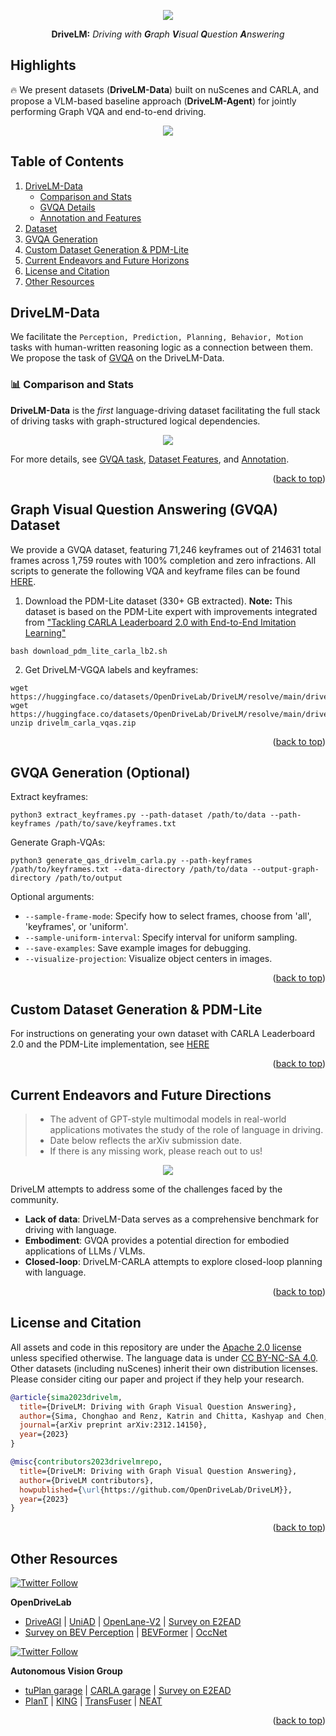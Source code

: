 <div id="top" align="center">

<p align="center">
  <img src="assets/images/repo/title_v2.jpg">
</p>
    
**DriveLM:** *Driving with **G**raph **V**isual **Q**uestion **A**nswering*

</div>

## Highlights
 
🔥 We present datasets (**DriveLM-Data**) built on nuScenes and CARLA, and propose a VLM-based baseline approach (**DriveLM-Agent**) for jointly performing Graph VQA and end-to-end driving.

<!-- 🔥 **The key insight** is that with our proposed suite, we obtain a suitable proxy task to mimic the human reasoning process during driving.  -->

<p align="center">
  <img src="assets/images/repo/drivelm_teaser.jpg">
</p>

## Table of Contents
1. [DriveLM-Data](#drivelmdata)
   - [Comparison and Stats](#comparison)
   - [GVQA Details](docs/gvqa.md)
   - [Annotation and Features](docs/data_details.md)
2. [Dataset](#dataset)
3. [GVQA Generation](#gvqa_generation)
4. [Custom Dataset Generation & PDM-Lite](#custom_dataset_and_pdm_lite)
5. [Current Endeavors and Future Horizons](#timeline)
7. [License and Citation](#licenseandcitation)
8. [Other Resources](#otherresources)

## DriveLM-Data <a name="drivelmdata"></a>

We facilitate the `Perception, Prediction, Planning, Behavior, Motion` tasks with human-written reasoning logic as a connection between them. We propose the task of [GVQA](docs/gvqa.md) on the DriveLM-Data. 

### 📊 Comparison and Stats <a name="comparison"></a>
**DriveLM-Data** is the *first* language-driving dataset facilitating the full stack of driving tasks with graph-structured logical dependencies.

<p align="center">
  <img src="assets/images/repo/paper_data_comp.png">
</p>

For more details, see [GVQA task](docs/gvqa.md), [Dataset Features](docs/data_details.md/#features), and [Annotation](docs/data_details.md/#annotation).

<p align="right">(<a href="#top">back to top</a>)</p>

## Graph Visual Question Answering (GVQA) Dataset <a name="dataset"></a>
We provide a GVQA dataset, featuring 71,246 keyframes out of 214631 total frames across 1,759 routes with 100% completion and zero infractions. All scripts to generate the following VQA and keyframe files can be found [HERE](vqa_dataset).

1. Download the PDM-Lite dataset (330+ GB extracted).
  **Note:** This dataset is based on the PDM-Lite expert with improvements integrated from ["Tackling CARLA Leaderboard 2.0 with
End-to-End Imitation Learning"](https://kashyap7x.github.io/assets/pdf/students/Zimmerlin2024.pdf)
```
bash download_pdm_lite_carla_lb2.sh
```
2. Get DriveLM-VGQA labels and keyframes:
```
wget https://huggingface.co/datasets/OpenDriveLab/DriveLM/resolve/main/drivelm_carla_keyframes.txt
wget https://huggingface.co/datasets/OpenDriveLab/DriveLM/resolve/main/drivelm_carla_vqas.zip
unzip drivelm_carla_vqas.zip
```

<p align="right">(<a href="#top">back to top</a>)</p>
  
## GVQA Generation (Optional) <a name="gvqa_generation"></a>

Extract keyframes:
```
python3 extract_keyframes.py --path-dataset /path/to/data --path-keyframes /path/to/save/keyframes.txt
```

Generate Graph-VQAs:
```
python3 generate_qas_drivelm_carla.py --path-keyframes /path/to/keyframes.txt --data-directory /path/to/data --output-graph-directory /path/to/output
```

Optional arguments:
- ```--sample-frame-mode```: Specify how to select frames, choose from 'all', 'keyframes', or 'uniform'.
- ```--sample-uniform-interval```: Specify interval for uniform sampling.
- ```--save-examples```: Save example images for debugging.
- ```--visualize-projection```: Visualize object centers in images.

<p align="right">(<a href="#top">back to top</a>)</p>

## Custom Dataset Generation & PDM-Lite <a name="custom_dataset_and_pdm_lite"></a>

For instructions on generating your own dataset with CARLA Leaderboard 2.0 and the PDM-Lite implementation, see [HERE](pdm_lite)

<p align="right">(<a href="#top">back to top</a>)</p>

## Current Endeavors and Future Directions  <a name="timeline"></a>
> - The advent of GPT-style multimodal models in real-world applications motivates the study of the role of language in driving.
> - Date below reflects the arXiv submission date.
> - If there is any missing work, please reach out to us!

<p align="center">
  <img src="assets/images/repo/drivelm_timeline_v3.jpg">
</p>

DriveLM attempts to address some of the challenges faced by the community.

- **Lack of data**: DriveLM-Data serves as a comprehensive benchmark for driving with language.
- **Embodiment**: GVQA provides a potential direction for embodied applications of LLMs / VLMs.
- **Closed-loop**: DriveLM-CARLA attempts to explore closed-loop planning with language.

<p align="right">(<a href="#top">back to top</a>)</p>

## License and Citation <a name="licenseandcitation"></a>
All assets and code in this repository are under the [Apache 2.0 license](./LICENSE) unless specified otherwise. The language data is under [CC BY-NC-SA 4.0](https://creativecommons.org/licenses/by-nc-sa/4.0/). Other datasets (including nuScenes) inherit their own distribution licenses. Please consider citing our paper and project if they help your research.

```BibTeX
@article{sima2023drivelm,
  title={DriveLM: Driving with Graph Visual Question Answering},
  author={Sima, Chonghao and Renz, Katrin and Chitta, Kashyap and Chen, Li and Zhang, Hanxue and Xie, Chengen and Luo, Ping and Geiger, Andreas and Li, Hongyang},
  journal={arXiv preprint arXiv:2312.14150},
  year={2023}
}
```

```BibTeX
@misc{contributors2023drivelmrepo,
  title={DriveLM: Driving with Graph Visual Question Answering},
  author={DriveLM contributors},
  howpublished={\url{https://github.com/OpenDriveLab/DriveLM}},
  year={2023}
}
```

<p align="right">(<a href="#top">back to top</a>)</p>

## Other Resources <a name="otherresources"></a>
<a href="https://twitter.com/OpenDriveLab" target="_blank">
    <img alt="Twitter Follow" src="https://img.shields.io/twitter/follow/OpenDriveLab?style=social&color=brightgreen&logo=twitter" />
  </a>

<!-- <a href="https://opendrivelab.com" target="_blank">
  <img src="https://img.shields.io/badge/contact%40opendrivelab.com-white?style=social&logo=gmail">
</a> -->

<!--
 [![Page Views Count](https://badges.toozhao.com/badges/01H9CR01K73G1S0AKDMF1ABC73/blue.svg)](https://badges.toozhao.com/stats/01H9CR01K73G1S0AKDMF1ABC73 "Get your own page views count badge on badges.toozhao.com")
-->

**OpenDriveLab**
- [DriveAGI](https://github.com/OpenDriveLab/DriveAGI) | [UniAD](https://github.com/OpenDriveLab/UniAD) | [OpenLane-V2](https://github.com/OpenDriveLab/OpenLane-V2) | [Survey on E2EAD](https://github.com/OpenDriveLab/End-to-end-Autonomous-Driving)
- [Survey on BEV Perception](https://github.com/OpenDriveLab/BEVPerception-Survey-Recipe) | [BEVFormer](https://github.com/fundamentalvision/BEVFormer) | [OccNet](https://github.com/OpenDriveLab/OccNet)

<a href="https://twitter.com/AutoVisionGroup" target="_blank">
    <img alt="Twitter Follow" src="https://img.shields.io/twitter/follow/Awesome Vision Group?style=social&color=brightgreen&logo=twitter" />
  </a>

**Autonomous Vision Group**
- [tuPlan garage](https://github.com/autonomousvision/tuplan_garage) | [CARLA garage](https://github.com/autonomousvision/carla_garage) | [Survey on E2EAD](https://github.com/OpenDriveLab/End-to-end-Autonomous-Driving)
- [PlanT](https://github.com/autonomousvision/plant) | [KING](https://github.com/autonomousvision/king) | [TransFuser](https://github.com/autonomousvision/transfuser) | [NEAT](https://github.com/autonomousvision/neat)

<p align="right">(<a href="#top">back to top</a>)</p>
